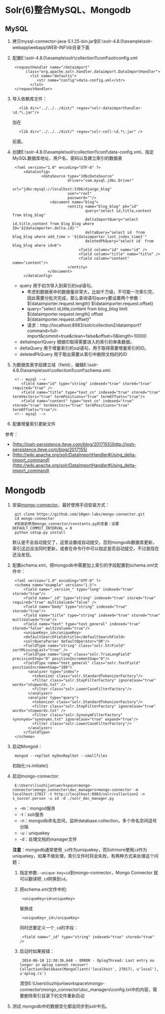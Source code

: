 Solr(6)整合MySQL、Mongodb
=======
MySQL
----------------------
1. 拷贝mysql-connector-java-5.1.25-bin.jar到E:\solr-4.8.0\example\solr-webapp\webapp\WEB-INF\lib目录下面
2. 配置E:\solr-4.8.0\example\solr\collection1\conf\solrconfig.xml  

        <requestHandler name="/dataimport" 
             class="org.apache.solr.handler.dataimport.DataImportHandler"> 
               <lst name="defaults"> 
                  <str name="config">data-config.xml</str> 
               </lst> 
        </requestHandler> 
3. 导入依赖库文件：  

          <lib dir="../../../dist/" regex="solr-dataimporthandler-\d.*\.jar"/>
    加在 

          <lib dir="../../../dist/" regex="solr-cell-\d.*\.jar" />
    前面。

4. 创建E:\solr-4.8.0\example\solr\collection1\conf\data-config.xml，指定MySQL数据库地址，用户名、密码以及建立索引的数据表 
        
        <?xml version="1.0" encoding="UTF-8" ?>
            <dataConfig>  
                    <dataSource type="JdbcDataSource" 
                                driver="com.mysql.jdbc.Driver" 
                                url="jdbc:mysql://localhost:3306/django_blog" 
                                user="root" 
                                password=""/>  
                        <document name="blog">  
                                <entity name="blog_blog" pk="id" 
                                        query="select id,title,content from blog_blog"
                                        deltaImportQuery="select id,title,content from blog_blog where ID='${dataimporter.delta.id}'"  
                                        deltaQuery="select id  from blog_blog where add_time > '${dataimporter.last_index_time}'"  
                                        deletedPkQuery="select id  from blog_blog where id=0">  
                                     <field column="id" name="id" />  
                                     <field column="title" name="title" />  
                                     <field column="content" name="content"/>  
                                </entity>  
                       </document> 
            </dataConfig>

    * query 用于初次导入到索引的sql语句。
        * 考虑到数据表中的数据量非常大，比如千万级，不可能一次索引完，因此需要分批次完成，那么查询语句query要设置两个参数：${dataimporter.request.length} ${dataimporter.request.offset}  
        * query="select id,title,content from blog_blog limit ${dataimporter.request.length} offset ${dataimporter.request.offset}"
        * 请求：http://localhost:8983/solr/collection2/dataimport?command=full-import&commit=true&clean=false&offset=0&length=10000
    * deltaImportQuery 根据ID取得需要进入的索引的单条数据。
    * deltaQuery 用于增量索引的sql语句，用于取得需要增量索引的ID。
    * deletedPkQuery 用于取出需要从索引中删除文档的的ID

5. 为数据库表字段建立域（field），编辑E:\solr-4.8.0\example\solr\collection1\conf\schema.xml:  
    
        <!-- mysql -->
           <field name="id" type="string" indexed="true" stored="true" required="true" /> 
           <field name="title" type="text_cn" indexed="true" stored="true" termVectors="true" termPositions="true" termOffsets="true"/> 
           <field name="content" type="text_cn" indexed="true" stored="true" termVectors="true" termPositions="true" termOffsets="true"/> 
        <!-- mysql -->

6. 配置增量索引更新文件

参考：  

* [http://josh-persistence.iteye.com/blog/2017155](http://josh-persistence.iteye.com/blog/2017155)    
* [http://wiki.apache.org/solr/DataImportHandler#Using_delta-import_command](http://wiki.apache.org/solr/DataImportHandler#Using_delta-import_command)


Mongodb
=======
1. 安装[mongo-connector](https://github.com/10gen-labs/mongo-connector/wiki)，最好使用手动安装方式：  

        git clone https://github.com/10gen-labs/mongo-connector.git
        cd mongo-connector
        #安装前修改mongo_connector/constants.py的变量：设置DEFAULT_COMMIT_INTERVAL = 0
        python setup.py install
    默认是不会自动提交了，这里设置成自动提交，否则mongodb数据库更新，索引这边没法同时更新，或者在命令行中可以指定是否自动提交，不过我现在还没发现。

2. 配置schema.xml，把mongodb中需要加上索引的字段配置到schema.xml文件中：  

        <?xml version="1.0" encoding="UTF-8" ?>
        <schema name="example" version="1.5">
            <field name="_version_" type="long" indexed="true" stored="true"/>
            <field name="_id" type="string" indexed="true" stored="true" required="true" multiValued="false" /> 
            <field name="body" type="string" indexed="true" stored="true"/>
            <field name="title" type="string" indexed="true" stored="true" multiValued="true"/>
            <field name="text" type="text_general" indexed="true" stored="false" multiValued="true"/>   
            <uniqueKey>_id</uniqueKey>
            <defaultSearchField>title</defaultSearchField>
            <solrQueryParser defaultOperator="OR"/> 
            <fieldType name="string" class="solr.StrField" sortMissingLast="true" />
            <fieldType name="long" class="solr.TrieLongField" precisionStep="0" positionIncrementGap="0"/>
            <fieldType name="text_general" class="solr.TextField" positionIncrementGap="100">
              <analyzer type="index">
                <tokenizer class="solr.StandardTokenizerFactory"/>
                <filter class="solr.StopFilterFactory" ignoreCase="true" words="stopwords.txt" />
                <filter class="solr.LowerCaseFilterFactory"/>
              </analyzer>
              <analyzer type="query">
                <tokenizer class="solr.StandardTokenizerFactory"/>
                <filter class="solr.StopFilterFactory" ignoreCase="true" words="stopwords.txt" />
                <filter class="solr.SynonymFilterFactory" synonyms="synonyms.txt" ignoreCase="true" expand="true"/>
                <filter class="solr.LowerCaseFilterFactory"/>
              </analyzer>
            </fieldType>
        </schema>

3. 启动Mongod：  

        mongod --replSet myDevReplSet --smallfiles  
    初始化:rs.initiate()

4. 启动mongo-connector:
    
        E:\Users\liuzhijun\workspace\mongo-connector\mongo_connector\doc_managers>mongo-connector -m localhost:27017 -t http://localhost:8983/solr/collection2 -n s_soccer.person -u id -d ./solr_doc_manager.py
    * -m：mongod服务
    * -t：solr服务
    * -n：mongodb命名空间，监听database.collection，多个命名空间逗号分隔
    * -u：uniquekey
    * -d：处理文档的manager文件

    **注意**：mongodb通常使用`_id`作为uniquekey，而Solrmore使用`id`作为uniquekey，如果不做处理，索引文件时将会失败，有两种方式来处理这个问题：  
    1. 指定参数`--unique-key=id`到mongo-connector，Mongo Connector 就可以翻译把`_id`转换到`id`。
    2. 把schema.xml文件中的:
            
            <uniqueKey>id<uniqueKey>
        替换成
            
            <uniqueKey>_id</uniqueKey>
        同时还要定义一个`_id`的字段：
            
            <field name="_id" type="string" indexed="true" stored="true" />
    3. 启动时如果报错：  
            
            2014-06-18 12:30:36,648 - ERROR - OplogThread: Last entry no longer in oplog cannot recover! Collection(Database(MongoClient('localhost', 27017), u'local'), u'oplog.rs')
        清空E:\Users\liuzhijun\workspace\mongo-connector\mongo_connector\doc_managers\config.txt中的内容，需要删除索引目录下的文件重新启动

5. 测试
mongodb中的数据变化都会同步到solr中去。



